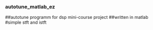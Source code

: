 ### autotune_matlab_ez
##autotune programm for dsp mini-course project
##written in matlab
#simple stft and istft
